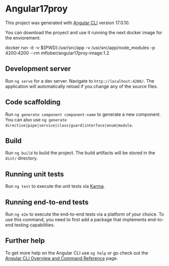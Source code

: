 # Angular17proy

This project was generated with [Angular CLI](https://github.com/angular/angular-cli) version 17.0.10.

You can download the proyect and use it running the next docker image for the enviorement:

docker run -it -v ${PWD}:/usr/src/app -v /usr/src/app/node_modules -p 4200:4200 --rm mflober/angular17proy-image:1.2

## Development server

Run `ng serve` for a dev server. Navigate to `http://localhost:4200/`. The application will automatically reload if you change any of the source files.

## Code scaffolding

Run `ng generate component component-name` to generate a new component. You can also use `ng generate directive|pipe|service|class|guard|interface|enum|module`.

## Build

Run `ng build` to build the project. The build artifacts will be stored in the `dist/` directory.

## Running unit tests

Run `ng test` to execute the unit tests via [Karma](https://karma-runner.github.io).

## Running end-to-end tests

Run `ng e2e` to execute the end-to-end tests via a platform of your choice. To use this command, you need to first add a package that implements end-to-end testing capabilities.

## Further help

To get more help on the Angular CLI use `ng help` or go check out the [Angular CLI Overview and Command Reference](https://angular.io/cli) page.
